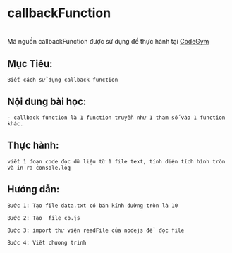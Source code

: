 # callbackFunction
#
Mã nguồn callbackFunction được sử dụng để thực hành tại [CodeGym](https://codegym.vn)
##  Mục Tiêu:

    Biết cách sử dụng callback function
    
## Nội dung bài học:
    - callback function là 1 function truyền như 1 tham số vào 1 function khác. 
  
##  Thực hành:

    viết 1 đoạn code đọc dữ liệu từ 1 file text, tính diện tích hình tròn và in ra console.log

##  Hướng dẫn:

    Bước 1: Tạo file data.txt có bán kính đường tròn là 10

    Bước 2: Tạo  file cb.js 

    Bước 3: import thư viện readFile của nodejs để  đọc file

    Bước 4: Viết chương trình
  

